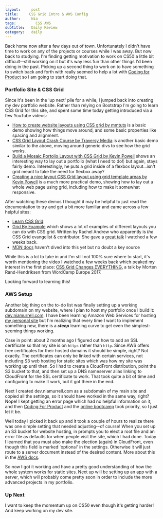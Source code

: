 ```yaml
---
layout:     post
title:     CSS Grid Intro & AWS Config
author:     Nia
tags: 		  CSS AWS
subtitle:  	Daily Review
category:   daily
---
```


Back home now after a few days out of town. Unfortunately I didn't have time to work on any of the projects or courses while I was away. But now back to studying. I'm finding getting motivation to work on CS50 a little bit difficult--still working on it but it's way less fun than other things I'd been doing in the past. Picking up a second thing to work on to have something to switch back and forth with really seemed to help a lot with [Coding for Product](https://niamurrell.github.io/search/#CodingForProduct) so I am going to start doing that.

### Portfolio Site & CSS Grid

Since it's been in the 'up next' pile for a while, I jumped back into creating my dev portfolio website. Rather than relying on Bootstrap I'm going to learn CSS Grid for this site, and spent some time today getting introduced via a few YouTube videos:

* [How to create website layouts using CSS grid by mmtuts](https://www.youtube.com/watch?v=HgwCeNVPlo0) is a basic demo showing how things move around, and some basic properties like spacing and alignment.
* [CSS Grid Layout Crash Course by Traversy Media](https://www.youtube.com/watch?v=jV8B24rSN5o) is another basic demo similar to the above, moving around generic divs to see how the grid works.
* [Build a Mosaic Portolio Layout with CSS Grid by Kevin Powell](https://www.youtube.com/watch?v=plRcoRqLriw) shows an interesting way to lay out a portfolio (what I need to do!) but again, stays fairly demo. Interestingly, he puts a grid inside of a flexbox layout...isn't grid meant to take the need for flexbox away?
* [Creating a nice layout CSS Grid layout using grid template areas by Kevin Powell](https://www.youtube.com/watch?v=v5KzBPUEgGQ) is a much more practical demo, showing how to lay out a whole web page using grid, including how to make it somewhat responsive. 

After watching these demos I thought it may be helpful to just read the documentation to try and get a bit more familiar and came across a few helpful sites:

* [Learn CSS Grid](http://learncssgrid.com/) 
* [Grid By Example](https://gridbyexample.com/) which shows a lot of examples of different layouts you can do with CSS grid. Written by Rachel Andrew who apparently is *the* CSS Grid evangelist & contributor. She gave a [great talk](https://www.youtube.com/watch?v=tjHOLtouElA) I watched a few weeks back.
* [MDN docs](https://developer.mozilla.org/en-US/docs/Web/CSS/CSS_Grid_Layout) haven't dived into this yet but no doubt a key source

While this is a lot to take in and I'm still not 100% sure where to start, it's worth mentioning the video I watched a few weeks back which peaked my interest in the first place: [CSS Grid Changes EVERYTHING](https://youtu.be/7kVeCqQCxlk), a talk by Morten Rand-Hendriksen from WordCamp Europe 2017. 

Looking forward to learning this!


### AWS Setup

Another big thing on the to-do list was finally setting up a working subdomain on my website, where I plan to host my portfolio once I build it: [dev.niamurrell.com](https://dev.niamurrell.com). I have been learning Amazon Web Services for hosting [my personal site](https://niamurrell.com) but I'm realizing that every time I want to implement something new, there is a ***steep*** learning curve to get even the simplest-seeming things working.

Case in point: about 2 months ago I figured out how to add an SSL certificate so that my site is on `https` rather than `http`. Since AWS offers free certificates for their hosted domains it should be simple, right? Not exactly. The certificates can only be linked with certain services, not including S3 web hosting for static sites which was how my site was working up until then. So I had to create a CloudFront distribution, point the S3 bucket to that, and then set up a DNS nameserver alias linking to CloudFront for the SSL certificate to work. That took quite a bit of time and configuring to make it work, but it got there in the end.

Next I created dev.niamurrell.com as a subdomain of my main site and copied all the settings, so it should have worked in the same way, right? Nope! I kept getting an error page which had no helpful information on it, and then [Coding For Product](https://niamurrell.github.io/search/#CodingForProduct) and the [online bootcamp](https://niamurrell.github.io/daily/2017/08/06/bootcamp-wrapup/) took priority, so I just let it be. 

Well today I picked it back up and it took a couple of hours to realize there was one simple setting that needed adjusting--of course! When you set up an S3 bucket for website hosting, in prompts you to elect a root file and an error file as defaults for when people visit the site, which I had done. Today I learned that you must also make the election (again) in CloudFront, even though this field is marked 'optional' in the settings. Otherwise it will just route to a server document instead of the desired content. More about this in the [AWS docs](http://docs.aws.amazon.com/AmazonCloudFront/latest/DeveloperGuide/DefaultRootObject.html).

So now I got it working and have a pretty good understanding of how the whole system works for static sites. Next up will be setting up an app with a server, which will probably come pretty soon in order to include the more advanced projects in my portfolio. 


### Up Next

I want to keep the momentum up on CS50 even though it's getting harder! And keep working on my dev site.